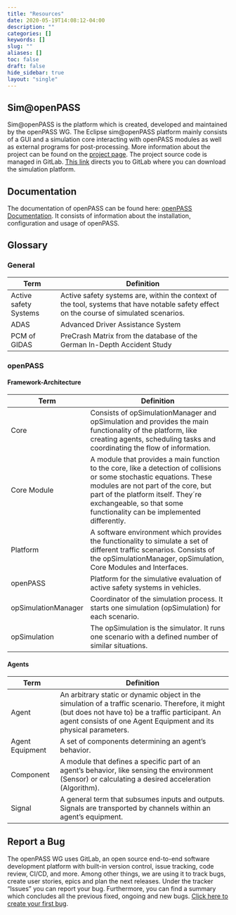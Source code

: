 ```yaml
---
title: "Resources"
date: 2020-05-19T14:08:12-04:00
description: ""
categories: []
keywords: []
slug: ""
aliases: []
toc: false
draft: false
hide_sidebar: true
layout: "single"
---
```


## Sim@openPASS

Sim@openPASS is the platform which is created, developed and maintained by the openPASS WG. The Eclipse sim@openPASS platform mainly consists of a GUI and a simulation core interacting with openPASS modules as well as external programs for post-processing. More information about the project can be found on the <ins>[project page](https://projects.eclipse.org/projects/technology.simopenpass)</ins>. The project source code is managed in GitLab. <ins>[This link](https://gitlab.eclipse.org/eclipse/simopenpass/simopenpass)</ins> directs you to GitLab where you can download the simulation platform.

## Documentation

The documentation of openPASS can be found here: <ins>[openPASS Documentation](https://www.eclipse.org/simopenpass/content/html/index.html)</ins>. It consists of information about the installation, configuration and usage of openPASS.

## Glossary  
### General  

|Term                 |Definition|
|---------------------|---|
|Active safety Systems|Active safety systems are, within the context of the tool, systems that have notable safety effect on the course of simulated scenarios.|
|ADAS                 |Advanced Driver Assistance System|
|PCM of GIDAS         |PreCrash Matrix from the database of the German In-Depth Accident Study|

### openPASS
#### Framework-Architecture  

|Term          |Definition|
|--------------|---|
|Core          |Consists of opSimulationManager and opSimulation and provides the main functionality of the platform, like creating agents, scheduling tasks and coordinating the flow of information.|
|Core Module   |A module that provides a main function to the core, like a detection of collisions or some stochastic equations. These modules are not part of the core, but part of the platform itself. They´re exchangeable, so that some functionality can be implemented differently.|
|Platform      |A software environment which provides the functionality to simulate a set of different traffic scenarios. Consists of the opSimulationManager, opSimulation, Core Modules and Interfaces.|
|openPASS      |Platform for the simulative evaluation of active safety systems in vehicles.|
|opSimulationManager |Coordinator of the simulation process. It starts one simulation (opSimulation) for each scenario.|
|opSimulation |The opSimulation is the simulator. It runs one scenario with a defined number of similar situations.|


#### Agents  

|Term           |Definition|
|---------------|---|
|Agent          |An arbitrary static or dynamic object in the simulation of a traffic scenario. Therefore, it might (but does not have to) be a traffic participant. An agent consists of one Agent Equipment and its physical parameters.|
|Agent Equipment|A set of components determining an agent’s behavior.|
|Component      |A module that defines a specific part of an agent’s behavior, like sensing the environment (Sensor) or calculating a desired acceleration (Algorithm).|
|Signal         |A general term that subsumes inputs and outputs. Signals are transported by channels within an agent’s equipment.|

## Report a Bug

The openPASS WG uses GitLab, an open source end-to-end software development platform with built-in version control, issue tracking, code review, CI/CD, and more. Among other things, we are using it to track bugs, create user stories, epics and plan the next releases. Under the tracker “Issues” you can report your bug. Furthermore, you can find a summary which concludes all the previous fixed, ongoing and new bugs. <ins>[Click here to create your first bug](https://gitlab.eclipse.org/eclipse/simopenpass/simopenpass/-/issues)</ins>.
